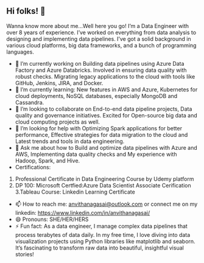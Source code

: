 ## Hi folks! 👋

Wanna know more about me...Well here you go!  I’m a Data Engineer with over 8 years of experience. I’ve worked on everything from data analysis to designing and implementing data pipelines. I’ve got a solid background in various cloud platforms, big data frameworks, and a bunch of programming languages.
- 🔭 I’m currently working on Building data pipelines using Azure Data Factory and Azure Databricks. Involved in ensuring data quality with robust checks. Migrating legacy applications to the cloud with tools like GitHub, Jenkins, JIRA, and Docker.
- 🌱 I’m currently learning: New features in AWS and Azure, Kubernetes for cloud deployments, NoSQL databases, especially MongoDB and Cassandra.
- 👯 I’m looking to collaborate on End-to-end data pipeline projects, Data quality and governance initiatives. Excited for Open-source big data and cloud computing projects as well.
- 🤔 I’m looking for help with Optimizing Spark applications for better performance, Effective strategies for data migration to the cloud and Latest trends and tools in data engineering.
- 💬 Ask me about how to Build and optimize data pipelines with Azure and AWS, Implementing data quality checks and My experience with Hadoop, Spark, and Hive.
- Certifications: 
1. Professional Certificate in Data Engineering Course by Udemy platform
2. DP 100: Microsoft Certfied:Azure Data Scientist Associate Cerification 
3.Tableau Course: Linkedin Learning Certificate

- 📫 How to reach me: anvithanagasai@outlook.com or connect me on my linkedin: https://www.linkedin.com/in/anvithanagasai/
- 😄 Pronouns: SHE/HER/HERS 
- ⚡ Fun fact: As a data engineer, I manage complex data pipelines that process terabytes of data daily. In my free time, I love diving into data visualization projects using Python libraries like matplotlib and seaborn. It’s fascinating to transform raw data into beautiful, insightful visual stories!
